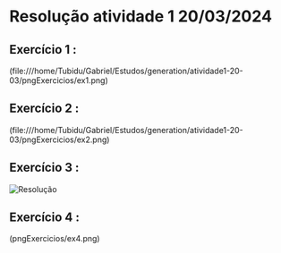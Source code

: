 # Resolução atividade 1 20/03/2024

##  Exercício 1 :

(file:///home/Tubidu/Gabriel/Estudos/generation/atividade1-20-03/pngExercicios/ex1.png)

##  Exercício 2 :

(file:///home/Tubidu/Gabriel/Estudos/generation/atividade1-20-03/pngExercicios/ex2.png)

##  Exercício 3 :

![Resolução](file:///home/Tubidu/Gabriel/Estudos/generation/atividade1-20-03/pngExercicios/ex3.png)

##  Exercício 4 :

(pngExercicios/ex4.png)
